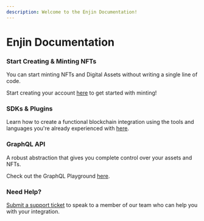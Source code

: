 ```yaml
---
description: Welcome to the Enjin Documentation!
---
```


# Enjin Documentation

### Start Creating & Minting NFTs

You can start minting NFTs and Digital Assets without writing a single line of code. 

Start creating your account [here](https://jumpnet.cloud.enjin.io/platform) to get started with minting!

### SDKs & Plugins

Learn how to create a functional blockchain integration using the tools and languages you're already experienced with [here](sdks/getting-started.md). 

### GraphQL API

A robust abstraction that gives you complete control over your assets and NFTs.

Check out the GraphQL Playground [here](https://jumpnet.cloud.enjin.io/graphql/playground). 

### Need Help?

[Submit a support ticket](https://enjin.io/support) to speak to a member of our team who can help you with your integration.
